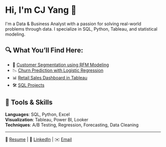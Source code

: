 # Hi, I'm CJ Yang 👋

I'm a Data & Business Analyst with a passion for solving real-world problems through data. I specialize in SQL, Python, Tableau, and statistical modeling.

## 🔍 What You’ll Find Here:
- 🎯 [Customer Segmentation using RFM Modeling](https://github.com/your-username/rfm-customer-segmentation)
- 📉 [Churn Prediction with Logistic Regression](https://github.com/your-username/churn-prediction)
- 📊 [Retail Sales Dashboard in Tableau](https://github.com/your-username/retail-sales-dashboard)
- 🛠 [SQL Projects](https://github.com/your-username/sql-portfolio)

## 🧰 Tools & Skills
**Languages**: SQL, Python, Excel  
**Visualization**: Tableau, Power BI, Looker  
**Techniques**: A/B Testing, Regression, Forecasting, Data Cleaning  

---

📝 [Resume](https://docs.google.com/document/d/1q513jtTKEn46wB24IA7Ow24Rk9SpV8f2UaJHWJX_IvQ/edit?usp=sharing) | 💼 [LinkedIn](https://www.linkedin.com/in/changjiang-yang/) | ✉️ [Email](mailto:changjiang.y17@gmail.com)
